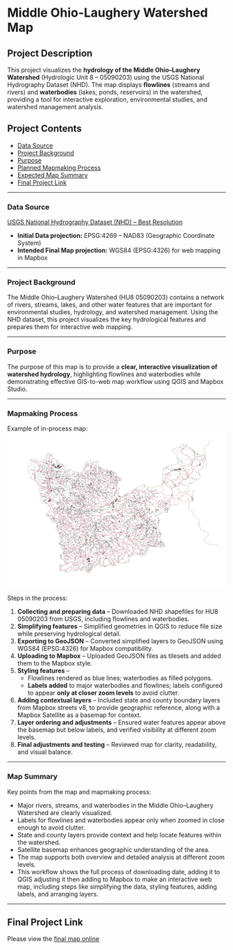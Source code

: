# Middle Ohio-Laughery Watershed Map

## Project Description

This project visualizes the **hydrology of the Middle Ohio–Laughery Watershed** (Hydrologic Unit 8 – 05090203) using the USGS National Hydrography Dataset (NHD). The map displays **flowlines** (streams and rivers) and **waterbodies** (lakes, ponds, reservoirs) in the watershed, providing a tool for interactive exploration, environmental studies, and watershed management analysis.


## Project Contents

- [Data Source](#data-source)
- [Project Background](#project-background)
- [Purpose](#purpose)
- [Planned Mapmaking Process](#planned-mapmaking-process)
- [Expected Map Summary](#expected-map-summary)
- [Final Project Link](#final-project-link)

***

### Data Source

[USGS National Hydrography Dataset (NHD) – Best Resolution](https://apps.nationalmap.gov/downloader/) 

* **Initial Data projection:** EPSG:4269 – NAD83 (Geographic Coordinate System) 
* **Intended Final Map projection:** WGS84 (EPSG:4326) for web mapping in Mapbox  

---

### Project Background

The Middle Ohio–Laughery Watershed (HU8 05090203) contains a network of rivers, streams, lakes, and other water features that are important for environmental studies, hydrology, and watershed management. Using the NHD dataset, this project visualizes the key hydrological features and prepares them for interactive web mapping.

---

### Purpose

The purpose of this map is to provide a **clear, interactive visualization of watershed hydrology**, highlighting flowlines and waterbodies while demonstrating effective GIS-to-web map workflow using QGIS and Mapbox Studio.

---

### Mapmaking Process

Example of in-process map:  
![in process image](images/QGIS_Workflow.jpg)

Steps in the process:

1. **Collecting and preparing data** – Downloaded NHD shapefiles for HU8 05090203 from USGS, including flowlines and waterbodies.  
2. **Simplifying features** – Simplified geometries in QGIS to reduce file size while preserving hydrological detail.  
3. **Exporting to GeoJSON** – Converted simplified layers to GeoJSON using WGS84 (EPSG:4326) for Mapbox compatibility.  
4. **Uploading to Mapbox** – Uploaded GeoJSON files as tilesets and added them to the Mapbox style.  
5. **Styling features** – 
   - Flowlines rendered as blue lines; waterbodies as filled polygons.  
   - **Labels added** to major waterbodies and flowlines; labels configured to appear **only at closer zoom levels** to avoid clutter.  
6. **Adding contextual layers** – Included state and county boundary layers from Mapbox streets v8, to provide geographic reference, along with a Mapbox Satellite as a basemap for context.  
7. **Layer ordering and adjustments** – Ensured water features appear above the basemap but below labels, and verified visibility at different zoom levels.  
8. **Final adjustments and testing** – Reviewed map for clarity, readability, and visual balance.
---

### Map Summary

Key points from the map and mapmaking process:

- Major rivers, streams, and waterbodies in the Middle Ohio–Laughery Watershed are clearly visualized.  
- Labels for flowlines and waterbodies appear only when zoomed in close enough to avoid clutter.  
- State and county layers provide context and help locate features within the watershed.  
- Satellite basemap enhances geographic understanding of the area.  
- The map supports both overview and detailed analysis at different zoom levels.  
- This workflow shows the full process of downloading date, adding it to QGIS adjusting it then adding to Mapbox to make an interactive web map, including steps like simplifying the data, styling features, adding labels, and arranging layers.

---

## Final Project Link

Please view the [final map online](Final_Map\index.html)


